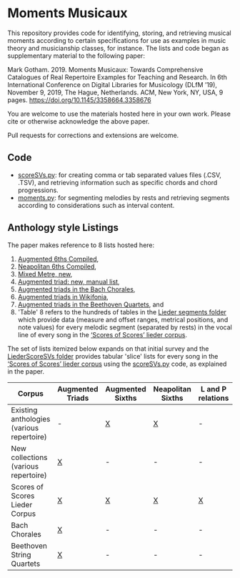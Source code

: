 # Moments Musicaux

This repository provides code for identifying, storing, and retrieving musical moments according to certain specifications for use as examples in music theory and musicianship classes, for instance.
The lists and code began as supplementary material to the following paper:

Mark Gotham. 2019. Moments Musicaux: Towards Comprehensive Catalogues of Real Repertoire Examples for Teaching and Research. In 6th International Conference on Digital Libraries for Musicology (DLfM ’19), November 9, 2019, The Hague, Netherlands. ACM, New York, NY, USA, 9 pages. https://doi.org/10.1145/3358664.3358676

You are welcome to use the materials hosted here in your own work.
Please cite or otherwise acknowledge the above paper.

Pull requests for corrections and extensions are welcome.

## Code
- [scoreSVs.py](/scoreSVs.py): for creating comma or tab separated values files (.CSV, .TSV), and retrieving information such as specific chords and chord progressions.
- [moments.py](/moments.py): for segmenting melodies by rests and retrieving segments according to considerations such as interval content.

## Anthology style Listings

The paper makes reference to 8 lists hosted here:
1. [Augmented 6ths Compiled](/Anthology_Lists/Augmented_6ths/Compiled.csv),
2. [Neapolitan 6ths Compiled](/Anthology_Lists/Neapolitan/Compiled.csv),
3. [Mixed Metre, new](/Anthology_Lists/Mixed_Metre/Newly_Prepared.csv),
4. [Augmented triad: new, manual list](/Anthology_Lists/Augmented/Newly_Prepared.csv),
5. [Augmented triads in the Bach Chorales](/Anthology_Lists/Augmented/Bach_Chorales.csv),
6. [Augmented triads in Wikifonia](/Anthology_Lists/Augmented/Wikifonia.csv),
7. [Augmented triads in the Beethoven Quartets](/Anthology_Lists/Augmented/Beethoven_Quartets), and
8. 'Table' 8 refers to the hundreds of tables in the [Lieder segments folder](/LiederSegments/) which provide data (measure and offset ranges, metrical positions, and note values) for every melodic segment (separated by rests) in the vocal line of every song in the [‘Scores of Scores’ lieder corpus](https://github.com/MarkGotham/ScoresOfScores).

The set of lists itemized below expands on that initial survey and the [LiederScoreSVs folder](/LiederScoreSVs/) provides tabular 'slice' lists for every song in the [‘Scores of Scores’ lieder corpus](https://github.com/MarkGotham/ScoresOfScores) using the [scoreSVs.py](/scoreSVs.py) code, as explained in the paper.

|Corpus|Augmented Triads|Augmented Sixths|Neapolitan Sixths|L and P relations|Mixed Metre|
|---|---|---|---|---|---|
|Existing anthologies (various repertoire)|-|[X](/Anthology_Lists/Augmented_6ths/Compiled.csv)|[X](/Anthology_Lists/Neapolitan/Compiled.csv)|-|-|
|New collections (various repertoire)|[X](/Anthology_Lists/Augmented/Newly_Prepared.csv)|-|-|-|[X](/Anthology_Lists/Mixed_Metre/Newly_Prepared.csv)|
|Scores of Scores Lieder Corpus|[X](/Anthology_Lists/Augmented/Lieder_Sample.csv)|[X](/Anthology_Lists/Augmented_6ths/Lieder_Sample.csv)|[X](/Anthology_Lists/Neapolitan/)|[X](/Anthology_Lists/L_and_P/Lieder_Sample.csv)|'Le Colibri' only|
|Bach Chorales|[X](/Anthology_Lists/Augmented/Bach_Chorales.csv)|-|-|-|-|
|Beethoven String Quartets|[X](/Anthology_Lists/Augmented/Beethoven_Quartets)|-|-|-|-|
